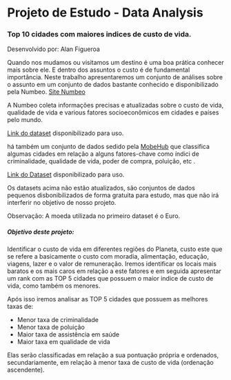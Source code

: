 # Projeto de Estudo - Data Analysis

### Top 10 cidades com maiores indices de custo de vida.

Desenvolvido por: Alan Figueroa



Quando nos mudamos ou visitamos um destino é uma boa prática conhecer mais sobre ele. E dentro dos assuntos o custo é de fundamental importância. Neste trabalho apresentaremos um conjunto de análises sobre o assunto em um conjunto de dados bastante conhecido e disponibilizado pela Numbeo. [Site Numbeo](https://www.numbeo.com/cost-of-living/)

A Numbeo coleta informações precisas e atualizadas sobre o custo de vida, qualidade de vida e various fatores socioeconômicos em cidades e países pelo mundo.

[Link do dataset](https://www.kaggle.com/datasets/stephenofarrell/cost-of-living) disponibilizado para uso.

há também um conjunto de dados sedido pela [MobeHub](https://www.kaggle.com/datasets/blitzr/movehub-city-rankings) que classifica algumas cidades em relação a alguns fatores-chave como índici de criminalidade, qualidade de vida, poder de compra, poluição, etc . 

[Link do Dataset](https://www.kaggle.com/datasets/blitzr/movehub-city-rankings?select=movehubqualityoflife.csv)  disponibilizado para uso.

Os datasets acima não estão atualizados, são conjuntos de dados pequenos disbonibilizados de forma gratuita para estudo, mas que não irá interferir no objetivo de nosso projeto.

Observação: A moeda utilizada no primeiro dataset é o Euro.

##### Objetivo deste projeto:

Identificar o custo de vida em diferentes regiões do Planeta, custo este que se refere a basicamente o custo com moradia, alimentação, educação, viagens, lazer e o valor de remuneração. Iremos identificar os locais mais baratos e os mais caros em relação a este fatores e em seguida apresentar um rank com as TOP 5 cidades que possuem o maior indice de custo de vida, como também os menores.

Após isso iremos analisar as TOP 5 cidades que possuem as melhores taxas de:

- Menor taxa de criminalidade
- Menor taxa de poluição
- Maior taxa de assistência em saúde
- Maior taxa em qualidade de vida

Elas serão classificadas em relação a sua pontuação própria e ordenados, secundariamente, em relação à menor taxa de custo de vida (ordenação ascendente).



